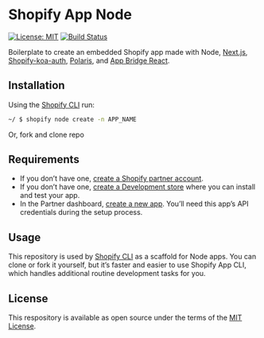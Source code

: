 # Shopify App Node

[![License: MIT](https://img.shields.io/badge/License-MIT-green.svg)](LICENSE.md)
[![Build Status](https://travis-ci.com/Shopify/shopify-app-node.svg?branch=master)](https://travis-ci.com/Shopify/shopify-app-node)

Boilerplate to create an embedded Shopify app made with Node, [Next.js](https://nextjs.org/), [Shopify-koa-auth](https://github.com/Shopify/quilt/tree/master/packages/koa-shopify-auth), [Polaris](https://github.com/Shopify/polaris-react), and [App Bridge React](https://shopify.dev/tools/app-bridge/react-components).

## Installation

Using the [Shopify CLI](https://github.com/Shopify/shopify-cli) run:

```sh
~/ $ shopify node create -n APP_NAME
```

Or, fork and clone repo

## Requirements

- If you don’t have one, [create a Shopify partner account](https://partners.shopify.com/signup).
- If you don’t have one, [create a Development store](https://help.shopify.com/en/partners/dashboard/development-stores#create-a-development-store) where you can install and test your app.
- In the Partner dashboard, [create a new app](https://help.shopify.com/en/api/tools/partner-dashboard/your-apps#create-a-new-app). You’ll need this app’s API credentials during the setup process.

## Usage

This repository is used by [Shopify CLI](https://github.com/Shopify/shopify-cli) as a scaffold for Node apps. You can clone or fork it yourself, but it’s faster and easier to use Shopify App CLI, which handles additional routine development tasks for you.

## License

This respository is available as open source under the terms of the [MIT License](https://opensource.org/licenses/MIT).


<!-- 










// function getNotification() {
//     //ajax request to server to get notification
//     var xhr = new XMLHttpRequest();
//     var url = `https://my-first-shopify-code-corner.herokuapp.com/notification?shop=${shop}`;
//     xhr.open("GET", url);
//     xhr.onload = function() {
//       alert(xhr.response,';;;;;;');
//       console.log(xhr.response,'ppl')
//       const resData = xhr.response;
//       console.log(resData,'resData')
//       return resData
//     }   
//     xhr.send();

// }



// var getData;

// async function fetchText() {
//     let response = await fetch(`https://my-first-shopify-code-corner.herokuapp.com/notification?shop=${shop}`);

//     console.log(response.status); // 200
//     console.log(response.statusText); // OK

//     if (response.status === 200) {
//         let data = await response.text();
//         getData = data;
//         console.log(data,'fetch data')
//         // handle data
//     }
// }

// fetchText();

// console.log(getData,'/')





// var xhr = new XMLHttpRequest() // Access inbuilt props and methods on this object
// xhr.open('GET', `https://my-first-shopify-code-corner.herokuapp.com/notification?shop=${shop}`, true) //last value says "run this request async"
// xhr.send()

// xhr.addEventListener("readystatechange", processRequest, false) //listening for the readystatechange property to be changed

// xhr.onreadystatechange = processRequest

// var globals = {
//   response: {}
// }

// function processRequest() {
//   if (xhr.readyState === 4 && xhr.status === 200) {
//     globals.response = JSON.parse(xhr.responseText) //parsing turns a long string into an object
//     console.log(globals.response,'...')

//     window.localStorage.setItem('user', globals.response);
//     // var response = JSON.parse(xhr.responseText) //parsing turns a long string into an object
//     // console.log(response[0].content + " response[0].content local scoped")
//   }
// }
// processRequest()

// console.log("The data is:",globals.response)




// let test2 = ""
// function process(){
//     url = `https://my-first-shopify-code-corner.herokuapp.com/notification?shop=${shop}`
//     var xhr = new XMLHttpRequest();
//     xhr.open("GET", url, true);
//     xhr.onreadystatechange = function() {
//     if (xhr.readyState == 4){
//         test2 = xhr.responseText
//         console.log(test2,'test2')
//         }
//     }
//     xhr.send();
// }
// process();
// alert(test2);
// console.log(test2,'....')



function getCategoryList(callback) {
    var xhr = new XMLHttpRequest();

    xhr.onreadystatechange = (e) => {
        if (xhr.readyState !== 4) {
            return;
        }

        if (xhr.status === 200) {
            console.log('SUCCESS', xhr.responseText);
            callback(JSON.parse(xhr.responseText));
        } else {
            console.warn('request_error');
        }
    };

    xhr.open('GET', `https://my-first-shopify-code-corner.herokuapp.com/notification?shop=${shop}`);
    xhr.send();
}
getCategoryList(data => console.log("The data is:", data));



ajax -- 
    // Url for the request    cors-anywhere.herokuapp.com/    ,{ mode: 'no-cors'}
    // var url = `https://ac2f-103-163-58-238.ngrok.io/notifications?shop=${shop}`;
    // console.log('mm')
    // fetch(url, { method: 'GET'})
    //     .then(Result => Result.json())
    //     .then(string => {
    //         console.log('string',string)
    //         // Printing our response
    //         // console.log(string);

    //     })
    //     .catch(errorMsg => { console.log(errorMsg); });



    // var url = `https://1187-103-163-58-238.ngrok.io/notification?shop=${shop}`;
    // xhr.open("GET", url, true);
    // // request.setRequestHeader("Authorization", "Bearer " + access_token);
    // xhr.onreadystatechange = function () {
    //     console.log('pp')
    //     // if (this.readyState == 4 && this.status == 200) {
    //     //     console.log('/////////////');
    //     // } 
    // }
    // xhr.send();




https://1187-103-163-58-238.ngrok.io/

function getParameterByName(queryString, url) {
    var match = RegExp('[?&]' + queryString + '=([^&]*)').exec(url);
    return match && decodeURIComponent(match[1].replace(/\+/g, ' '));
}

// var newL="/notification?shop=savreen-tiwana.myshopify.com&nm=ss";
// console.log(getParameterByName('nm', newL));


const subColl = async () => {

    const shopsRef = collection(db, "shop");
    // Create a query against the collection.
    const q = query(shopsRef, where("shop", "==", shop), limit(1));  //limit 1
    const querySnapshot = await getDocs(q);
    querySnapshot.forEach(async (d) => {
      // doc.data() is never undefined for query doc snapshots
      const data = d.data();
      if (shop === data.shop) {
        setShopData({ ...data, id: d.id });
        // console.log(shopData, 'shopdata ====')
        const subcollectionSnapshot = await getDocs(collection(db, "shop", d.id, "notifications")); // create if no record added 
        setUpdateSubCollection(subcollectionSnapshot)
        if (subcollectionSnapshot.docs.length > 0) {
          subcollectionSnapshot.forEach((doc1) => {
            // console.log('subcollection', doc1);
            console.log(doc1.id, " =>>>>>> ", doc1.data());
            setNotificationData({ ...doc1.data(), id: doc1.id });
            // console.log(notificationData,'frame notification compo')
          });
        } else {
          await setDoc(doc(db, "shop", d.id, 'notifications', shop), {
            color: color,
            bgcolor: bgcolor,
            text: nameFieldValue
          }, { merge: true });

        }
      }
    });
    console.log(notificationData,';;notificationData')
    return true
  }


 var newL="/notification?shop=savreen-tiwana.myshopify.com";
    console.log(newUL);
    var splitL=newL.toString().split("?");
    console.log(splitL);

    const shop = splitL.shift();
    console.log(splitL);

    var useShop =  splitL.toString().split("=");
    console.log(onlyShop)

    const shopname = onlyShop.shift();
    console.log(shopname)


rgbaColor
rgbaBgColor

    await addDoc(collection(db, 'shop', id , 'notifications'), {
      color: color,
      bgcolor:bgcolor,
      text:nameFieldValue,
      dateExample: Timestamp.fromDate(new Date())
    });

 const subColRef = collection(db, "shop",id,"notifications");
    console.log(subColRef, '///////////////////')



    odd number of path segments to get a CollectionReference

    equivalent to:
    .collection("collection_name/doc_name/subcollection_name") in v8

    use getDocs() instead of getDoc() to fetch the collection

    const qSnap = getDocs(subColRef)
    console.log(qSnap.docs.map(d => ({id: d.id, ...d.data()})))


    console.log('db', db);
    const addSubCollection = addDoc(collection(db,shopSnapshot,"notification"),{
      color:color
    })

    const addDataScript = addDoc(collection(db, "shop"), {
      shop: shop,
      accessToken: accessToken,
      dateExample: Timestamp.fromDate(new Date("December 7, 2021"))
    })

      setDoc(doc(db, "shop", `notification`, `${shopdata[0].id}`), {
        Name: "CAted college"
    })

    const usersCollectionRef = collection(db, 'shop');
    console.log(usersCollectionRef,'userscollection]}}}}}}}}}}}}}}}}}}')


    const docRef = addDoc(collection(db, "shop"+shopdata[0].id+ "notification"), {
      dateExample: Timestamp.fromDate(new Date("December 10, 1815")),
      color: color
    });



       const shopCol = query(collection(db, "shop"));
    const shopSnapshot = await getDocs(shopCol);
    const shopdata = [];

    shopSnapshot.forEach((doc) => {
      setId(doc.id)
      // console.log(doc.id, " => ", doc.data());
      shopdata.push({
        ...doc.data(),
        id: doc.id
      })
    });

    await addDoc(collection(db, 'shop', id, 'notes'), {
      color: color,
  });


      addNotification = () => {
      try {
          console.log('db', db);
          const docRef = addDoc(collection(db, "shop","notification"), {
              dateExample: Timestamp.fromDate(new Date("December 10, 1815")),
              color:color
          });

      } catch (e) {
          alert(e, 'error')
      }
  }


    // if (notification) {
    //   const subCollection = doc(db, "shop", id, "notifications", notificationId);
    //   console.log('kkkkkkkkk', subCollection, 'kkkkkkkkk', notificationId, 'kkkkkkk', storeName)
    //   updateDoc(subCollection, {
    //     color: rgbaColor,
    //     bgcolor: rgbaBgColor,
    //     text: nameFieldValue,
    //     dateExample: Timestamp.fromDate(new Date())
    //   });
    // }



    // const shopCol = query(collection(db, "shop"));
    // const shopSnapshot = await getDocs(shopCol);
    // const shopdata = [];
    // shopSnapshot.forEach((doc) => {
    //   setId(doc.id)
    //   // console.log(doc.id, " => ", doc.data());
    //   shopdata.push({
    //     ...doc.data(),
    //     id: doc.id
    //   })
    // });

    // const subColRef = collection(db, "shop", id, "notifications");
    // console.log(subColRef, 'kkkkkkkkkkkkkkkkkkkkkkkkkkk')
    // const subSnapshot = await getDocs(subColRef);
    // const notificationData = [];
    // subSnapshot.forEach((doc) => {
    //   console.log(doc.id, " =>kkkkkk>>>>>>>>>> ", doc.data());
    //   setNotificationId(doc.id)
    //   notificationData.push({
    //     ...doc.data(),
    //     id: doc.id
    //   })

    //   console.log(notificationId,'ooooooooooooooo',notification)
    //   setNotification(notificationData)
    // });

    // if (!notification) {
    //   await addDoc(collection(db, 'shop', id, 'notifications'), {
    //     color: rgbaColor,
    //     bgcolor: rgbaBgColor,
    //     text: nameFieldValue,
    //     dateExample: Timestamp.fromDate(new Date())
    //   })
    // }


    // const notesRef = doc(db, 'shop', d.id, 'notifications', shop); 
    // const noteRef = await setDoc(collection(db, notesRef), {
    //     title: 'test',
    //     body: 'comentario por defecto.',
    //     timestamp: serverTimestamp() // You also had an extra coma here
    // });



    // if(!notificationData){

    //   await addDoc(collection(db, 'shop', id, 'notifications'), {
    //     color: rgbaColor,
    //     bgcolor: rgbaBgColor,
    //     text: nameFieldValue,
    //     dateExample: Timestamp.fromDate(new Date())
    //   })

    // }


        // if(shopdata){
        //   const shopRef = doc(db, "shop", shopdata[0].id);
        //   console.log('[[[[[[[[[[[[[[[',shopRef,']]]]]]]]]]]]]]]]]]]]',accessToken)
        //   updateDoc(shopRef, {
        //     accessToken: accessToken,
        //     dateExample: Timestamp.fromDate(new Date("December 7, 2021"))
        //   });
          
        // }


        // Script Tag Write
        // const client = new Shopify.Clients.Rest(shop, accessToken);
        // const data = await client.get({
        //   path: 'script_tags/596726825',
        // });



   await addDoc(collection(db, 'shop', id , 'notifications'), {
      color: color,
      bgcolor:bgcolor,
      text:nameFieldValue,
      dateExample: Timestamp.fromDate(new Date())
    }); -->
